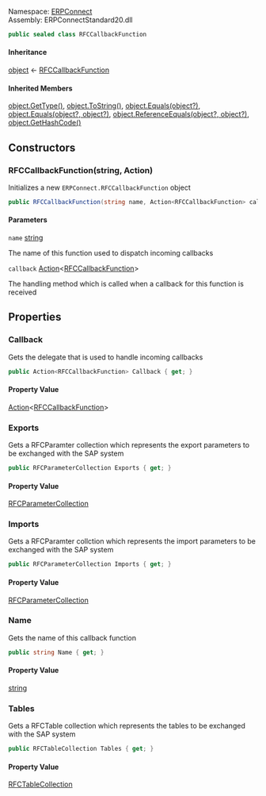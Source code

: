 Namespace: [ERPConnect](../)\
Assembly: ERPConnectStandard20.dll

```csharp
public sealed class RFCCallbackFunction

```

#### Inheritance

[object](https://learn.microsoft.com/dotnet/api/system.object) ← [RFCCallbackFunction](./)

#### Inherited Members

[object.GetType()](https://learn.microsoft.com/dotnet/api/system.object.gettype), [object.ToString()](https://learn.microsoft.com/dotnet/api/system.object.tostring), [object.Equals(object?)](<https://learn.microsoft.com/dotnet/api/system.object.equals#system-object-equals(system-object)>), [object.Equals(object?, object?)](<https://learn.microsoft.com/dotnet/api/system.object.equals#system-object-equals(system-object-system-object)>), [object.ReferenceEquals(object?, object?)](https://learn.microsoft.com/dotnet/api/system.object.referenceequals), [object.GetHashCode()](https://learn.microsoft.com/dotnet/api/system.object.gethashcode)

## Constructors

### RFCCallbackFunction(string, Action<RFCCallbackFunction>)

Initializes a new `ERPConnect.RFCCallbackFunction` object

```csharp
public RFCCallbackFunction(string name, Action<RFCCallbackFunction> callback)

```

#### Parameters

`name` [string](https://learn.microsoft.com/dotnet/api/system.string)

The name of this function used to dispatch incoming callbacks

`callback` [Action](https://learn.microsoft.com/dotnet/api/system.action-1)\<[RFCCallbackFunction](./)>

The handling method which is called when a callback for this function is received

## Properties

### Callback

Gets the delegate that is used to handle incoming callbacks

```csharp
public Action<RFCCallbackFunction> Callback { get; }

```

#### Property Value

[Action](https://learn.microsoft.com/dotnet/api/system.action-1)\<[RFCCallbackFunction](./)>

### Exports

Gets a RFCParamter collection which represents the export parameters to be exchanged with the SAP system

```csharp
public RFCParameterCollection Exports { get; }

```

#### Property Value

[RFCParameterCollection](../ERPConnect.RFCParameterCollection/)

### Imports

Gets a RFCParamter collction which represents the import parameters to be exchanged with the SAP system

```csharp
public RFCParameterCollection Imports { get; }

```

#### Property Value

[RFCParameterCollection](../ERPConnect.RFCParameterCollection/)

### Name

Gets the name of this callback function

```csharp
public string Name { get; }

```

#### Property Value

[string](https://learn.microsoft.com/dotnet/api/system.string)

### Tables

Gets a RFCTable collection which represents the tables to be exchanged with the SAP system

```csharp
public RFCTableCollection Tables { get; }

```

#### Property Value

[RFCTableCollection](../ERPConnect.RFCTableCollection/)
